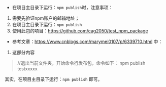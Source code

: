 * 在项目主目录下运行：`npm publish`时，注意事项：
1. 需要先验证npm账户的邮箱地址；
1. 在项目主目录下运行：`npm publish`
1. 使用此包的项目：https://github.com/cag2050/test_npm_package

* 参考文章：https://www.cnblogs.com/marymei0107/p/6339710.html 中：
1. 这部分内容
> //退出当前文件夹，开始命令行发布包，命令如下：
     npm publish testxxxxx

其实，在项目主目录下运行：`npm publish` 即可。
